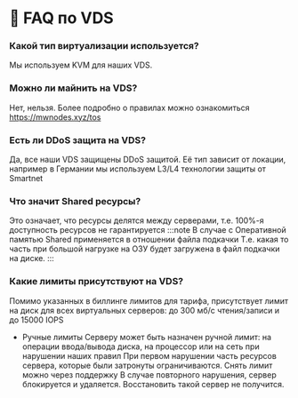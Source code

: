 # 🤔 FAQ по VDS

### Какой тип виртуализации используется?
Мы используем KVM для наших VDS.

### Можно ли майнить на VDS?
Нет, нельзя. Более подробно о правилах можно ознакомиться https://mwnodes.xyz/tos

### Есть ли DDoS защита на VDS?
Да, все наши VDS защищены DDoS защитой. Её тип зависит от локации, например в Германии мы используем L3/L4 технологии защиты от Smartnet

### Что значит Shared ресурсы?
Это означает, что ресурсы делятся между серверами, т.е. 100%-я доступность ресурсов не гарантируется
:::note
В случае с Оперативной памятью Shared применяется в отношении файла подкачки
Т.е. какая то часть при большой нагрузке на ОЗУ будет загружена в файл подкачки на диске.
:::

### Какие лимиты присутствуют на VDS?
Помимо указанных в биллинге лимитов для тарифа, присутствует лимит на диск для всех виртуальных серверов: до 300 мб/с чтения/записи и до 15000 IOPS
* Ручные лимиты
Серверу может быть назначен ручной лимит: на операции ввода/вывода диска, на процессор или на сеть при нарушении наших правил
При первом нарушении часть ресурсов сервера, которые были затронуты ограничиваются. Снять лимит можно через поддержку
В случае повторного нарушения, сервер блокируется и удаляется. Восстановить такой сервер не получится.
